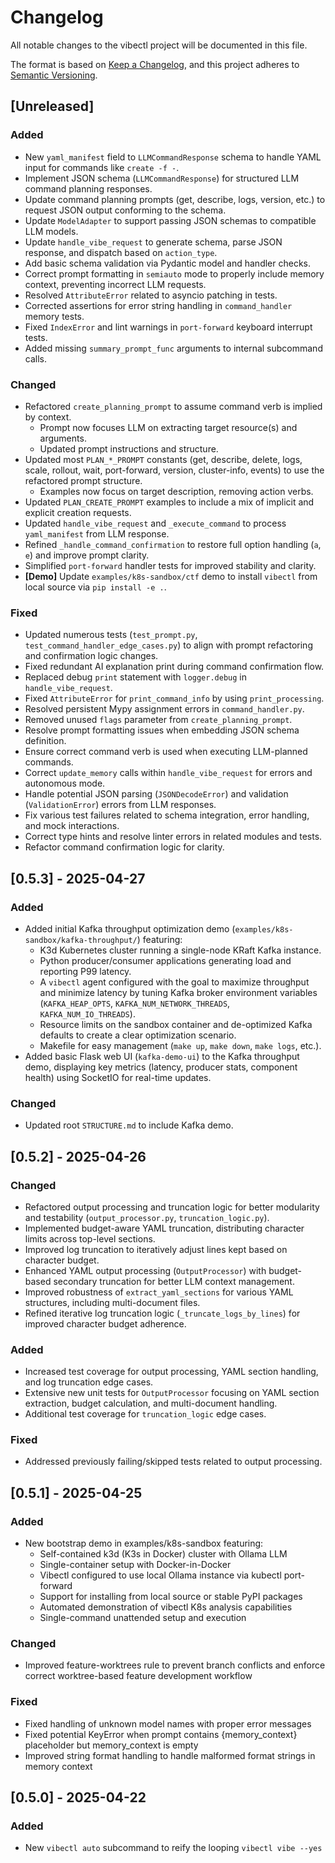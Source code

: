# Changelog

All notable changes to the vibectl project will be documented in this file.

The format is based on [Keep a Changelog](https://keepachangelog.com/en/1.0.0/),
and this project adheres to [Semantic Versioning](https://semver.org/spec/v2.0.0.html).

## [Unreleased]

### Added
- New `yaml_manifest` field to `LLMCommandResponse` schema to handle YAML input for commands like `create -f -`.
- Implement JSON schema (`LLMCommandResponse`) for structured LLM command planning responses.
- Update command planning prompts (get, describe, logs, version, etc.) to request JSON output conforming to the schema.
- Update `ModelAdapter` to support passing JSON schemas to compatible LLM models.
- Update `handle_vibe_request` to generate schema, parse JSON response, and dispatch based on `action_type`.
- Add basic schema validation via Pydantic model and handler checks.
- Correct prompt formatting in `semiauto` mode to properly include memory context, preventing incorrect LLM requests.
- Resolved `AttributeError` related to asyncio patching in tests.
- Corrected assertions for error string handling in `command_handler` memory tests.
- Fixed `IndexError` and lint warnings in `port-forward` keyboard interrupt tests.
- Added missing `summary_prompt_func` arguments to internal subcommand calls.

### Changed
- Refactored `create_planning_prompt` to assume command verb is implied by context.
  - Prompt now focuses LLM on extracting target resource(s) and arguments.
  - Updated prompt instructions and structure.
- Updated most `PLAN_*_PROMPT` constants (get, describe, delete, logs, scale, rollout, wait, port-forward, version, cluster-info, events) to use the refactored prompt structure.
  - Examples now focus on target description, removing action verbs.
- Updated `PLAN_CREATE_PROMPT` examples to include a mix of implicit and explicit creation requests.
- Updated `handle_vibe_request` and `_execute_command` to process `yaml_manifest` from LLM response.
- Refined `_handle_command_confirmation` to restore full option handling (`a`, `e`) and improve prompt clarity.
- Simplified `port-forward` handler tests for improved stability and clarity.
- **[Demo]** Update `examples/k8s-sandbox/ctf` demo to install `vibectl` from local source via `pip install -e .`.

### Fixed
- Updated numerous tests (`test_prompt.py`, `test_command_handler_edge_cases.py`) to align with prompt refactoring and confirmation logic changes.
- Fixed redundant AI explanation print during command confirmation flow.
- Replaced debug `print` statement with `logger.debug` in `handle_vibe_request`.
- Fixed `AttributeError` for `print_command_info` by using `print_processing`.
- Resolved persistent Mypy assignment errors in `command_handler.py`.
- Removed unused `flags` parameter from `create_planning_prompt`.
- Resolve prompt formatting issues when embedding JSON schema definition.
- Ensure correct command verb is used when executing LLM-planned commands.
- Correct `update_memory` calls within `handle_vibe_request` for errors and autonomous mode.
- Handle potential JSON parsing (`JSONDecodeError`) and validation (`ValidationError`) errors from LLM responses.
- Fix various test failures related to schema integration, error handling, and mock interactions.
- Correct type hints and resolve linter errors in related modules and tests.
- Refactor command confirmation logic for clarity.

## [0.5.3] - 2025-04-27

### Added
- Added initial Kafka throughput optimization demo (`examples/k8s-sandbox/kafka-throughput/`) featuring:
  - K3d Kubernetes cluster running a single-node KRaft Kafka instance.
  - Python producer/consumer applications generating load and reporting P99 latency.
  - A `vibectl` agent configured with the goal to maximize throughput and minimize latency by tuning Kafka broker environment variables (`KAFKA_HEAP_OPTS`, `KAFKA_NUM_NETWORK_THREADS`, `KAFKA_NUM_IO_THREADS`).
  - Resource limits on the sandbox container and de-optimized Kafka defaults to create a clear optimization scenario.
  - Makefile for easy management (`make up`, `make down`, `make logs`, etc.).
- Added basic Flask web UI (`kafka-demo-ui`) to the Kafka throughput demo, displaying key metrics (latency, producer stats, component health) using SocketIO for real-time updates.

### Changed
- Updated root `STRUCTURE.md` to include Kafka demo.

## [0.5.2] - 2025-04-26

### Changed
- Refactored output processing and truncation logic for better modularity and testability (`output_processor.py`, `truncation_logic.py`).
- Implemented budget-aware YAML truncation, distributing character limits across top-level sections.
- Improved log truncation to iteratively adjust lines kept based on character budget.
- Enhanced YAML output processing (`OutputProcessor`) with budget-based secondary truncation for better LLM context management.
- Improved robustness of `extract_yaml_sections` for various YAML structures, including multi-document files.
- Refined iterative log truncation logic (`_truncate_logs_by_lines`) for improved character budget adherence.

### Added
- Increased test coverage for output processing, YAML section handling, and log truncation edge cases.
- Extensive new unit tests for `OutputProcessor` focusing on YAML section extraction, budget calculation, and multi-document handling.
- Additional test coverage for `truncation_logic` edge cases.

### Fixed
- Addressed previously failing/skipped tests related to output processing.

## [0.5.1] - 2025-04-25

### Added
- New bootstrap demo in examples/k8s-sandbox featuring:
  - Self-contained k3d (K3s in Docker) cluster with Ollama LLM
  - Single-container setup with Docker-in-Docker
  - Vibectl configured to use local Ollama instance via kubectl port-forward
  - Support for installing from local source or stable PyPI packages
  - Automated demonstration of vibectl K8s analysis capabilities
  - Single-command unattended setup and execution

### Changed
- Improved feature-worktrees rule to prevent branch conflicts and enforce correct worktree-based feature development workflow

### Fixed
- Fixed handling of unknown model names with proper error messages
- Fixed potential KeyError when prompt contains {memory_context} placeholder but memory_context is empty
- Improved string format handling to handle malformed format strings in memory context

## [0.5.0] - 2025-04-22

### Added
- New `vibectl auto` subcommand to reify the looping `vibectl vibe --yes`

